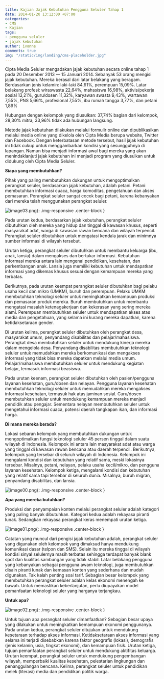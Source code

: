 ```yaml
---
title: Kajian Jajak Kebutuhan Pengguna Seluler Tahap 1
date: 2014-01-20 13:12:00 +07:00
categories:
- CMS
- Kajian
tags:
- pengguna seluler
- jajak kebutuhan
author: ivonne
comments: true
img: "/static/img/landing/cms-placeholder.jpg"
---
```


Cipta Media Seluler mengadakan jajak kebutuhan secara online tahap 1 pada 20 Desember 2013 — 15 Januari 2014. Sebanyak 53 orang mengisi jajak kebutuhan. Mereka berasal dari latar belakang yang beragam. Berdasarkan jenis kelamin: laki-laki 84,91%, perempuan 15,09%. Latar belakang profesi: wiraswasta 22,64%, mahasiswa 16,98%, aktivis/pekerja sosial 13,21%, guru/dosen 11,32%, karyawan swasta 9,43%, wartawan 7,55%, PNS 5,66%, profesional 7,55%, ibu rumah tangga 3,77%, dan petani 1,89%

Hubungan dengan kelompok yang diusulkan: 37,74% bagian dari kelompok, 28,30% mitra, 33,96% tidak ada hubungan langsung.

Metode jajak kebutuhan dilakukan melalui formulir online dan dipublikasikan melalui media online yang dikelola oleh Cipta Media berupa website, Twitter dan Facebook. Dengan keterbatasan metode tersebut, hasil jajak kebutuhan ini tidak cukup untuk menggambarkan kondisi yang sesungguhnya di lapangan. Namun bisa menjadi informasi awal bagi mereka yang akan menindaklanjuti jajak kebutuhan ini menjadi program yang diusulkan untuk didukung oleh Cipta Media Seluler.

**Siapa yang membutuhkan?**

Pihak yang paling membutuhkan dukungan untuk mengoptimalkan perangkat seluler, berdasarkan jajak kebutuhan, adalah petani. Petani membutuhkan informasi cuaca, harga komoditas, pengetahuan dan akses pemasaran. Perangkat seluler sangat cocok bagi petani, karena kebanyakan dari mereka telah menggunakan perangkat seluler.

![image03.png](/uploads/image03.png){: .img-responsive .center-block }

Pada urutan kedua, berdasarkan jajak kebutuhan, perangkat seluler dibutuhkan oleh mereka yang hidup dan tinggal di kawasan khusus, seperti masyarakat adat, warga di kawasan rawan bencana dan wilayah terpencil. Perangkat seluler dibutuhkan untuk mengatasi kendala jarak dan minimnya sumber informasi di wilayah tersebut.

Urutan ketiga, perangkat seluler dibutuhkan untuk membantu keluarga (ibu, anak, lansia) dalam mengakses dan bertukar informasi. Kebutuhan informasi mereka antara lain mengenai pendidikan, kesehatan, dan perkembangan anak. Lansia juga memiliki kebutuhan untuk mendapatkan informasi yang dikemas khusus sesuai dengan kemampuan mereka yang terbatas.

Berikutnya, pada urutan keempat perangkat seluler dibutuhkan bagi pelaku usaha kecil dan mikro (UMKM), buruh dan perempuan. Pelaku UMKM membutuhkan teknologi seluler untuk meningkatkan kemampuan produksi dan pemasaran produk mereka. Buruh membutuhkan untuk membantu mengatasi masalah ketenagakerjaan dan kekerasan yang sering mereka alami. Perempuan membutuhkan seluler untuk mendapatkan akses atas media dan pengetahuan, yang selama ini kurang mereka dapatkan, karena ketidaksetaraan gender.

Di urutan kelima, perangkat seluler dibutuhkan oleh perangkat desa, masyarakat umum, penyandang disabilitas dan pelajar/mahasiswa. Perangkat desa membutuhkan seluler untuk mendukung kinerja mereka dalam mengelola desa. Penyandang disabilitas membutuhkan teknologi seluler untuk memudahkan mereka berkomunikasi dan mengakses informasi yang tidak bisa mereka dapatkan melalui media umum. Pelajar/mahasiswa membutuhkan seluler untuk mendukung kegiatan belajar, termasuk informasi beasiswa.

Pada urutan keenam, perangkat seluler dibutuhkan oleh pasien/pengguna layanan kesehatan, guru/dosen dan nelayan. Pengguna layanan kesehatan membutuhkan teknologi seluler untuk memudahkan mereka mengakses informasi kesehatan, termasuk hak atas jaminan sosial. Guru/dosen membutuhkan seluler untuk mendukung kemampuan mereka menjadi pendidik atau pengajar. Sementara nelayan membutuhkan seluler untuk mengetahui informasi cuaca, potensi daerah tangkapan ikan, dan informasi harga.

**Di mana mereka berada?**

Lokasi sebaran kelompok yang membutuhkan dukungan untuk mengoptimalkan fungsi teknologi seluler 45 persen tinggal dalam suatu wilayah di Indonesia. Kelompok ini antara lain masyarakat adat atau warga yang tinggal di kawasan rawan bencana atau daerah terpencil. Berikutnya, kelompok yang tersebar di seluruh wilayah di Indonesia. Kelompok ini mengalami kondisi dan kebutuhan yang relatif sama, meski lokasinya tersebar. Misalnya, petani, nelayan, pelaku usaha kecil/mikro, dan pengguna layanan kesehatan. Kelompok ketiga, mengalami kondisi dan kebutuhan yang relatif sama tapi tersebar di seluruh dunia. Misalnya, buruh migran, penyandang disabilitas, dan lansia.

![image00.png](/uploads/image00.png){: .img-responsive .center-block }

**Apa yang mereka butuhkan?**

Produksi dan penyampaian konten melalui perangkat seluler adalah kategori yang paling banyak dibutuhkan. Kategori kedua adalah rekayasa piranti lunak. Sedangkan rekayasa perangkat keras menempati urutan ketiga.

![image01.png](/uploads/image01.png){: .img-responsive .center-block }

Catatan yang muncul dari pengisi jajak kebutuhan adalah, perangkat seluler yang digunakan oleh kelompok yang dimaksud hanya mendukung komunikasi dasar (telpon dan SMS). Selain itu mereka tinggal di wilayah kondisi sinyal selulernya masih terbatas sehingga terdapat banyak blank spot dan kualitas sambungan yang tidak stabil. Latar belakang pengguna yang kebanyakan sebagai pengguna awam teknologi, juga membutuhkan disain piranti lunak dan kemasan konten yang sederhana dan mudah digunakan. Tak kalah penting soal tarif. Sebagian besar kelompok yang membutuhkan perangkat seluler adalah kelas ekonomi menengah ke bawah. Untuk memastikan keberlanjutan, perlu diupayakan model pemanfaatan teknologi seluler yang harganya terjangkau.

**Untuk apa?**

![image02.png](/uploads/image02.png){: .img-responsive .center-block }

Untuk tujuan apa perangkat seluler dimanfaatkan? Sebagian besar upaya yang dilakukan untuk meningkatkan kemampuan ekonomi penggunanya. Pada urutan kedua, perangkat seluler ditujukan untuk mendukung kesetaraan terhadap akses informasi. Ketidaksetaraan akses informasi yang selama ini terjadi disebabkan karena faktor geografis (lokasi), demografis (jenis kelamin, usia, tingkat ekonomi), dan kemampuan fisik. Urutan ketiga, tujuan pemanfaatan perangkat seluler untuk mendukung aktifitas keluarga. Urutan keempat, perangkat seluler untuk mendukung pengembangan wilayah, memperbaiki kualitas kesehatan, pelestarian lingkungan dan penanggulangan bencana. Kelima, perangkat seluler untuk pendidikan melek (literasi) media dan pendidikan politik warga.